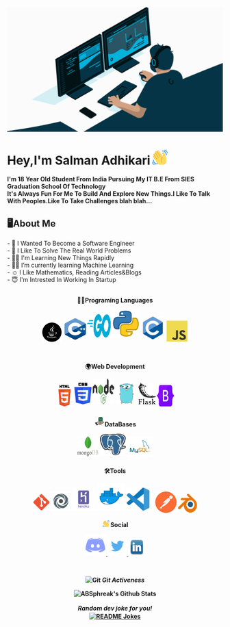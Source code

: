 <img src="gif/avento.gif"></img>
<br>

<h1>Hey,I'm Salman Adhikari<img src="gif/wave-hello.gif"></img></h1>
<b>I'm 18 Year Old Student From India Pursuing My IT B.E From SIES Graduation School Of Technology<br>It's Always Fun For Me To Build And Explore New Things.I Like To Talk With Peoples.Like To Take Challenges blah blah...</b>
<h2>🖥About Me</h2>
- 🎯 I Wanted To Become a Software Engineer <br>
- 🧐 I Like To Solve The Real World Problems <br>
- 👨‍💻 I'm Learning New Things Rapidly <br>
- 🕵️‍♂️ I’m currently learning Machine Learning<br>
- ☺ I Like Mathematics, Reading Articles&Blogs <br>
- 😇 I'm Intrested In Working In Startup <br><br>
<p align="center">
<b>👨‍💻Programing Languages<br>
</p>
<p align="center">
<img src="img/java.png" alt="java" width="45" height="45" style="padding-right:3px;"/> 
<img src="img/c++.png" alt="c++" width="50" height="50" style="padding-bottom:5px;"/> 
<img src="img/go.png" alt="Go" width="55" height="55" style="padding-bottom:10px;"/>
<img src="img/python.png" alt="python" width="65" height="65" style="padding-bottom:10px;"/>
<img src="img/c.svg" alt="c" width="55" height="55" style="padding-bottom:5px;"/>
<img src="img/js.svg" alt="javascript" width="50" height="50"/>
</p><br>
<p align="center">
<b>🌍Web Development<br>
<p>
<p align="center">
<img src="img/html.svg" alt="html" width="40" height="50" style="padding-bottom:5px;"/>
<img src="img/css.svg" alt="css" width="40" height="50" style="padding-bottom:10px;"/>
<img src="img/node.svg" alt="javascript" width="50" height="60" style="padding-bottom:10px;"/>
<img src="img/go-original.svg" alt="Go" width="50" height="50" style="padding-bottom:10px;"/>
<img src="img/flask.svg" alt="flask" width="40" height="50" style="padding-bottom:10px;"/>
<img src="img/bootstrap.svg" alt="bootstrap" width="40" height="50" style="padding-bottom:5px;"/>

<p>
<p align="center">
<b><img src="img/database.png" alt="Database Colored Outline Icon" width="25">DataBases<br>
<p>
<p align="center">
<img src="img/mongodb.png" alt="mongodb" width="50" height="50" style="padding-bottom:5px;"/>
    <img src="img/postgresql.svg" alt="postgresql" width="60" height="50" style="padding-bottom:10px;"/>
<img src="img/mysql.svg" alt="MySQL" width="60" height="50" style="padding-bottom:5px;"/>
</p>
  <p align="center">
<b>🛠Tools<br>
<p>
<p align="center">
  <img src="img/git.svg" alt="Git" width="40" height="40" style="padding-bottom:5px;"/>
<img src="img/replit.svg" alt="Replit" width="45" height="45" style="padding-bottom:5px;"/> 
<img src="img/heroku.svg" alt="Heroku" width="55" height="55" style="padding-bottom:5px;"/>
<img src="img/docker.png" alt="Docker" width="65" height="65" style="padding-bottom:5px;"/>
<img src="img/vscode.svg" alt="VSCode" width="55" height="55" style="padding-bottom:5px;"/>
<img src="img/postman.png" alt="postman" width="50" height="50" style="padding-left:10px;"/> 
<img src="img/blender.svg" alt="blender" width="45" height="45" style="padding-top:5px;"/> 
<p>
<p align="center">
<b><img src="gif/wave-hello.gif" width="20"></img>Social<br>
<p>
<p align="center">
<a href="https://discordapp.com/users/661653400307499011">
<img src="img/discord.png" alt="VSCode" width="50" height="50"/>
</a>
    </a>
  <a href="https://twitter.com/AdhikariSalman?t=RxCEcOAXyNev9pp2-HWnxQ&s=09">
<img src="img/twitter.png" alt="VSCode" width="45" height="45"/>
</a>
  <a href="https://www.linkedin.com/in/salman-adhikari-a938911bb">
<img src="img/linkdin.png" alt="VSCode" width="40" height="40"/>
</a>
</p>
<br>
  <p align="center">
 <img src="https://media.giphy.com/media/W5eoZHPpUx9sapR0eu/giphy.gif" width="30px" alt="Git"/>&nbsp;<i><b>Git Activeness</b></i></p>
  <div align="center">
<img align="center" src="https://github-readme-stats.vercel.app/api?username=YourDad07&include_all_commits=true&count_private=true&show_icons=true&line_height=20&title_color=7A7ADB&icon_color=2234AE&text_color=D3D3D3&bg_color=0,000000,130F40" alt="ABSphreak's Github Stats">

</br>
</br>
<i>Random dev joke for you!</i><br>
<a href="https://readme-jokes.vercel.app"><img align="center" src="https://readme-jokes.vercel.app/api" alt="README Jokes"></a>
  </div>

